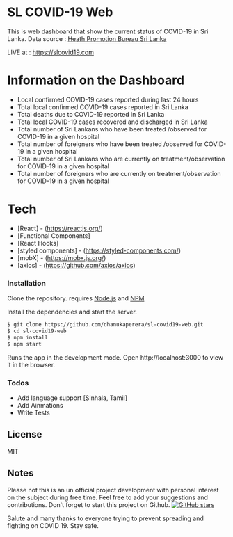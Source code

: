 # SL COVID-19 Web

This is web dashboard that show the current status of COVID-19 in Sri Lanka. Data source : [Heath Promotion Bureau Sri Lanka](https://hpb.health.gov.lk/en/api-documentation)

LIVE at : https://slcovid19.com 

# Information on the Dashboard

- Local confirmed COVID-19 cases reported during last 24 hours
- Total local confirmed COVID-19 cases reported in Sri Lanka
- Total deaths due to COVID-19 reported in Sri Lanka
- Total local COVID-19 cases recovered and discharged in Sri Lanka
- Total number of Sri Lankans who have been treated /observed for COVID-19 in a given hospital
- Total number of foreigners who have been treated /observed for COVID-19 in a given hospital
- Total number of Sri Lankans who are currently on treatment/observation for COVID-19 in a given hospital
- Total number of foreigners who are currently on treatment/observation for COVID-19 in a given hospital

# Tech

- [React] - (https://reactjs.org/)
- [Functional Components]
- [React Hooks]
- [styled components] - (https://styled-components.com/)
- [mobX] - (https://mobx.js.org/)
- [axios] - (https://github.com/axios/axios)

### Installation

Clone the repository. requires [Node.js](https://nodejs.org/) and [NPM](https://www.npmjs.com/)

Install the dependencies and start the server.

```sh
$ git clone https://github.com/dhanukaperera/sl-covid19-web.git
$ cd sl-covid19-web
$ npm install
$ npm start
```

Runs the app in the development mode.
Open http://localhost:3000 to view it in the browser.

### Todos

- Add language support [Sinhala, Tamil]
- Add Ainmations
- Write Tests

## License

MIT

## Notes

Please not this is an un official project development with personal interest on the subject during free time. Feel free to add your suggestions and contributions. Don't forget to start this project on Github. [![GitHub stars](https://img.shields.io/github/stars/Naereen/StrapDown.js.svg?style=social&label=Star&maxAge=2592000)](https://github.com/dhanukaperera/sl-covid19-web)

Salute and many thanks to everyone trying to prevent spreading and fighting on COVID 19. Stay safe.

